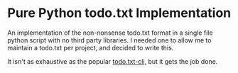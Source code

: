 # Pure Python todo.txt Implementation
An implementation of the non-nonsense todo.txt format in a single file python script with no third party libraries. I needed one to allow me to maintain a todo.txt per project, and decided to write this.

It isn't as exhaustive as the popular [todo.txt-cli,](https://github.com/todotxt/todo.txt-cli) but it gets the job done.